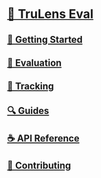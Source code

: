 # [🦑 TruLens Eval](/trulens_eval)

## [🚀 Getting Started](/trulens_eval/getting_started)

## [🎯 Evaluation](/trulens_eval/evaluation)

## [🎺 Tracking](/trulens_eval/tracking)

## [🔍 Guides](/trulens_eval/guides)

## [☕ API Reference](/trulens_eval/api)

## [🤝 Contributing](/trulens_eval/contributin)